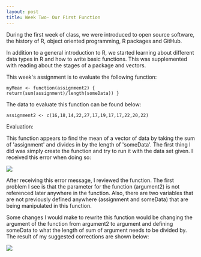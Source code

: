 ```yaml
---
layout: post
title: Week Two- Our First Function
---
```

During the first week of class, we were introduced to open source software, the history of R, object oriented programming, R packages and GitHub.


In addition to a general introduction to R, we started learning about different data types in R and how to write basic functions. This was supplemented with reading about the stages of a package and vectors.

This week's assignment is to evaluate the following function:

`myMean <- function(assignment2) { return(sum(assignment)/length(someData)) }`

The data to evaluate this function can be found below:

`assignment2 <- c(16,18,14,22,27,17,19,17,17,22,20,22)`


Evaluation:

This function appears to find the mean of a vector of data by taking the sum of 'assignment' and divides in by the length of 'someData'. The first thing I did was simply create the function and try to run it with the data set given. I received this error when doing so:

![](http://gdurl.com/fASN)

After receiving this error message, I reviewed the function. The first problem I see is that the parameter for the function (argument2) is not referenced later anywhere in the function. Also, there are two variables that are not previously defined anywhere (assignment and someData) that are being manipulated in this function.

Some changes I would make to rewrite this function would be changing the argument of the function from argument2 to argument and defining someData to what the length of sum of argument needs to be divided by. The result of my suggested corrections are shown below:

![](http://gdurl.com/btxD)
